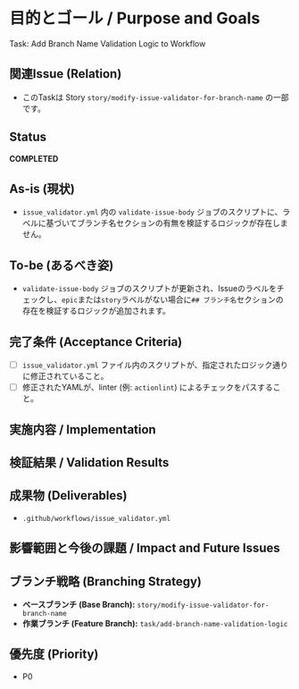 # 目的とゴール / Purpose and Goals
Task: Add Branch Name Validation Logic to Workflow

## 関連Issue (Relation)
- このTaskは Story `story/modify-issue-validator-for-branch-name` の一部です。

## Status
**COMPLETED**

## As-is (現状)
- `issue_validator.yml` 内の `validate-issue-body` ジョブのスクリプトに、ラベルに基づいてブランチ名セクションの有無を検証するロジックが存在しません。

## To-be (あるべき姿)
- `validate-issue-body` ジョブのスクリプトが更新され、Issueのラベルをチェックし、`epic`または`story`ラベルがない場合に`## ブランチ名`セクションの存在を検証するロジックが追加されます。

## 完了条件 (Acceptance Criteria)
- [ ] `issue_validator.yml` ファイル内のスクリプトが、指定されたロジック通りに修正されていること。
- [ ] 修正されたYAMLが、linter (例: `actionlint`) によるチェックをパスすること。

## 実施内容 / Implementation

## 検証結果 / Validation Results

## 成果物 (Deliverables)
- `.github/workflows/issue_validator.yml`

## 影響範囲と今後の課題 / Impact and Future Issues

## ブランチ戦略 (Branching Strategy)
- **ベースブランチ (Base Branch):** `story/modify-issue-validator-for-branch-name`
- **作業ブランチ (Feature Branch):** `task/add-branch-name-validation-logic`

## 優先度 (Priority)
- P0
